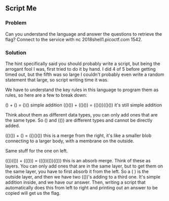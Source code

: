 ## Script Me

### Problem
Can you understand the language and answer the questions to retrieve the flag? Connect to the service with nc 2018shell1.picoctf.com 1542.

### Solution
The hint specifically said you should probably write a script, but being the arrogant fool I was, first tried to do it by hand.
I did 4 of 5 before getting timed out, but the fifth was so large I couldn't probably even write a random statement that large, so script writing time it was.


We have to understand the key rules in this language to program them as rules, so here are a few to break down:

() + () = ()() simple addition
(()()) + (()()) = (()())(()()) it's still simple addition

Think about them as different data types, you can only add ones that are the same type. So () and (()) are different types and cannot be directly added.

(()()) + () = (()()()) this is a merge from the right, it's like a smaller blob connecting to a larger body, with a membrane on the outside.

Same stuff for the one on left.

(())(()) + ((())) = ((())(())(())) this is an absorb merge. Think of these as layers. You can only add ones that are in the same layer, but to get them on the same layer, you have to first absorb it from the left.
So a ( ) is the outside layer, and then we have two (())'s adding to a third one. It's simple addition inside, and we have our answer.
Then, writing a script that automatically does this from left to right and printing out an answer to be copied will get us the flag.

